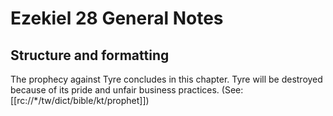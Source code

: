 # Ezekiel 28 General Notes
## Structure and formatting

The prophecy against Tyre concludes in this chapter. Tyre will be destroyed because of its pride and unfair business practices. (See: [[rc://*/tw/dict/bible/kt/prophet]])